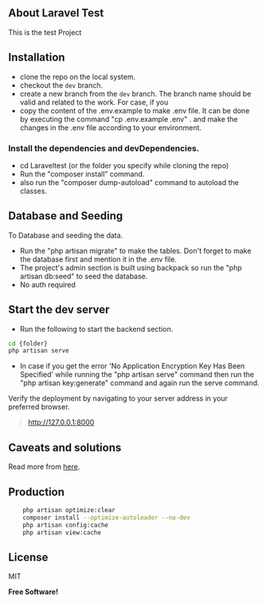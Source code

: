 ## About Laravel Test

This is the test Project


## Installation

- clone the repo on the local system.
- checkout the `dev` branch.
- create a new branch from the `dev` branch. The branch name should be valid and related to the work. For case, if you
- copy the content of the .env.example to make .env file. It can be done by executing the command "cp .env.example .env"
  . and make the changes in the .env file according to your environment.

### Install the dependencies and devDependencies.

- cd Laraveltest (or the folder you specify while cloning the repo)
- Run the "composer install" command.
- also run the "composer dump-autoload" command to autoload the classes.

## Database and Seeding

To Database and seeding the data.

- Run the "php artisan migrate" to make the tables. Don't forget to make the database first and mention it in the .env
  file.
- The project's admin section is built using backpack so run the "php artisan db:seed" to seed the database.
- No auth required

## Start the dev server

- Run the following to start the backend section.

```zsh
cd {folder}
php artisan serve
```

- In case if you get the error 'No Application Encryption Key Has Been Specified' while running the "php artisan serve"
  command then run the "php artisan key:generate" command and again run the serve command.

Verify the deployment by navigating to your server address in your preferred browser.

> http://127.0.0.1:8000

## Caveats and solutions

Read more from [here](https://laravel.com/docs/8.x/queues#running-the-queue-worker).

## Production

```sh
    php artisan optimize:clear
    composer install --optimize-autoloader --no-dev
    php artisan config:cache
    php artisan view:cache
```



## License

MIT

**Free Software!**
